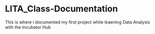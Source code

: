 # LITA_Class-Documentation
This is where i documented my first project while leaening Data Analysis with the Incubator Hub
